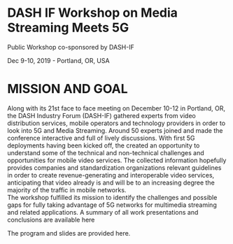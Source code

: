 

# DASH IF Workshop on Media Streaming Meets 5G

Public Workshop co-sponsored by DASH-IF

Dec 9-10, 2019 - Portland, OR, USA

# MISSION AND GOAL
Along with its 21st face to face meeting on December 10-12 in Portland, OR, the DASH Industry Forum (DASH-IF) gathered experts from video distribution services, mobile operators and technology providers in order to look into 5G and Media Streaming. Around 50 experts joined and made the conference interactive and full of lively discussions.
With first 5G deployments having been kicked off, the created an opportunity to understand some of the technical and non-technical challenges and opportunities for mobile video services. The collected information hopefully provides companies and standardization organizations relevant guidelines in order to create revenue-generating and interoperable video services, anticipating that video already is and will be to an increasing degree the majority of the traffic in mobile networks.  
The workshop fulfilled its mission to identify the challenges and possible gaps for fully taking advantage of 5G networks for multimedia streaming and related applications. A summary of all work presentations and conclusions are available here

The program and slides are provided here.

